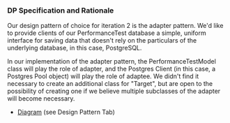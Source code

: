 ### DP Specification and Rationale

Our design pattern of choice for iteration 2 is the adapter pattern.
We'd like to provide clients of our PerformanceTest database a simple, uniform interface
for saving data that doesn't rely on the particulars of the underlying database, in this case,
PostgreSQL.

In our implementation of the adapter pattern, the PerformanceTestModel class will play the
role of adapter, and the Postgres Client (in this case, a Postgres Pool object) will play
the role of adaptee. We didn't find it necessary to create an additional class for "Target",
but are open to the possibility of creating one if we believe multiple subclasses of the
adapter will become necessary.

-   [Diagram](https://viewer.diagrams.net/?page-id=AntsNvd8vDp8DYpDSpO6&highlight=0000ff&edit=_blank&layers=1&nav=1&page-id=AntsNvd8vDp8DYpDSpO6#G17hR_xSGP90rC-pllEnbJ8A7NLXeNjATB) (see Design Pattern Tab)
